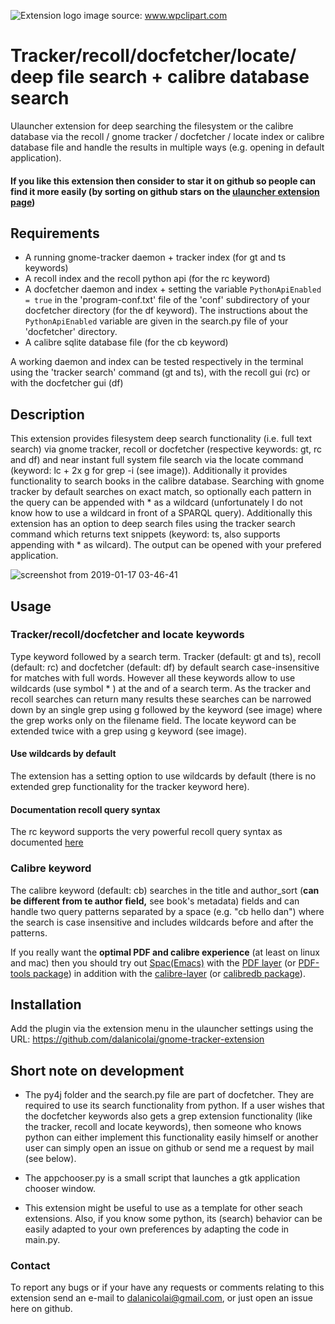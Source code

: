 ![Extension logo](images/detective_penguin.png) image source: www.wpclipart.com

# Tracker/recoll/docfetcher/locate/ deep file search + calibre database search
Ulauncher extension for deep searching the filesystem or the calibre database via the recoll / gnome tracker / docfetcher / locate index or calibre database file and handle the results in multiple ways (e.g. opening in default application).


#### If you like this extension then consider to star it on github so people can find it more easily (by sorting on github stars on the [ulauncher extension page](https://ext.ulauncher.io/))  

## Requirements

* A running gnome-tracker daemon + tracker index (for gt and ts keywords)
* A recoll index and the recoll python api (for the rc keyword)
* A docfetcher daemon and index + setting the variable `PythonApiEnabled = true` in the 'program-conf.txt' file of the 'conf' subdirectory of your docfetcher directory (for the df keyword). The instructions about the `PythonApiEnabled` variable are given in the search.py file of your 'docfetcher' directory.
* A calibre sqlite database file (for the cb keyword)

A working daemon and index can be tested respectively in the terminal using the 'tracker search' command (gt and ts), with the recoll gui (rc) or with the docfetcher gui (df)




## Description

This extension provides filesystem deep search functionality (i.e. full text search) via gnome tracker, recoll or docfetcher (respective keywords: gt, rc and df) and near instant full system file search via the locate command (keyword: lc + 2x g for grep -i (see image)). Additionally it provides functionality to search books in the calibre database. Searching with gnome tracker by default searches on exact match, so optionally each pattern in the query can be appended with * as a wildcard (unfortunately I do not know how to use a wildcard in front of a SPARQL query). Additionally this extension has an option to deep search files using the tracker search command which returns text snippets (keyword: ts, also supports appending with * as wilcard). The output can be opened with your prefered application.

![screenshot from 2019-01-17 03-46-41](https://user-images.githubusercontent.com/18429791/51434764-aa3fdf80-1c68-11e9-89c7-6d147f514fd9.png)


## Usage

### Tracker/recoll/docfetcher and locate keywords

Type keyword followed by a search term. Tracker (default: gt and ts), recoll (default: rc) and docfetcher (default: df) by default search case-insensitive for matches with full words. However all these keywords allow to use wildcards (use symbol * ) at the and of a search term. As the tracker and recoll searches can return many results these searches can be narrowed down by an single grep using g followed by the keyword (see image) where the grep works only on the filename field. The locate keyword can be extended twice with a grep using g keyword (see image). 

#### Use wildcards by default

The extension has a setting option to use wildcards by default (there is no extended grep functionality for the tracker keyword here). 

#### Documentation recoll query syntax

The rc keyword supports the very powerful recoll query syntax as documented [here](https://www.lesbonscomptes.com/recoll/usermanual/webhelp/docs/RCL.SEARCH.LANG.html)

### Calibre keyword

The calibre keyword (default: cb) searches in the title and author_sort (**can be different from te author field,** see book's metadata) fields and can handle two query patterns separated by a space (e.g. "cb hello dan") where the search is case insensitive and includes wildcards before and after the patterns.

If you really want the **optimal PDF and calibre experience** (at least on linux and mac) then you should try out [Spac(Emacs)](https://develop.spacemacs.org/#) with the [PDF layer](https://develop.spacemacs.org/layers/+readers/pdf/README.html) (or [PDF-tools package](https://github.com/politza/pdf-tools)) in addition with the [calibre-layer](https://github.com/dalanicolai/calibre-layer) (or [calibredb package](https://github.com/chenyanming/calibredb.el)).

## Installation

Add the plugin via the extension menu in the ulauncher settings using the URL: https://github.com/dalanicolai/gnome-tracker-extension


## Short note on development

* The py4j folder and the search.py file are part of docfetcher. They are required to use its search functionality from python. If a user wishes that the docfetcher keywords also gets a grep extension functionality (like the tracker, recoll and locate keywords), then someone who knows python can either implement this functionality easily himself or another user can simply open an issue on github or send me a request by mail (see below). 

* The appchooser.py is a small script that launches a gtk application chooser window. 

* This extension might be useful to use as a template for other seach extensions. Also, if you know some python, its (search) behavior can be easily adapted to your own preferences by adapting the code in main.py.

### Contact

To report any bugs or if your have any requests or comments relating to this extension send an e-mail to dalanicolai@gmail.com, or just open an issue here on github.
